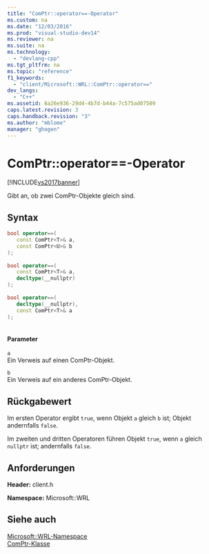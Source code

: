 ```yaml
---
title: "ComPtr::operator==-Operator"
ms.custom: na
ms.date: "12/03/2016"
ms.prod: "visual-studio-dev14"
ms.reviewer: na
ms.suite: na
ms.technology: 
  - "devlang-cpp"
ms.tgt_pltfrm: na
ms.topic: "reference"
f1_keywords: 
  - "client/Microsoft::WRL::ComPtr::operator=="
dev_langs: 
  - "C++"
ms.assetid: 6a26e936-29d4-4b7d-b44a-7c575ad07509
caps.latest.revision: 3
caps.handback.revision: "3"
ms.author: "mblome"
manager: "ghogen"
---
```

# ComPtr::operator==-Operator
[!INCLUDE[vs2017banner](../assembler/inline/includes/vs2017banner.md)]

Gibt an, ob zwei ComPtr\-Objekte gleich sind.  
  
## Syntax  
  
```cpp  
bool operator==(  
   const ComPtr<T>& a,  
   const ComPtr<U>& b  
);  
  
bool operator==(  
   const ComPtr<T>& a,  
   decltype(__nullptr)  
);  
  
bool operator==(  
   decltype(__nullptr),  
   const ComPtr<T>& a  
);  
  
```  
  
#### Parameter  
 `a`  
 Ein Verweis auf einen ComPtr\-Objekt.  
  
 `b`  
 Ein Verweis auf ein anderes ComPtr\-Objekt.  
  
## Rückgabewert  
 Im ersten Operator ergibt `true`, wenn Objekt `a` gleich `b` ist; Objekt andernfalls `false`.  
  
 Im zweiten und dritten Operatoren führen Objekt `true`, wenn `a` gleich `nullptr` ist; andernfalls `false`.  
  
## Anforderungen  
 **Header:**  client.h  
  
 **Namespace:** Microsoft::WRL  
  
## Siehe auch  
 [Microsoft::WRL\-Namespace](../windows/microsoft-wrl-namespace.md)   
 [ComPtr\-Klasse](../windows/comptr-class.md)